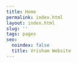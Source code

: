 ```yaml
---
title: Home
permalink: index.html
layout: index.html
slug: ''
tags: pages
seo:
  noindex: false
  title: Vrisham Website
---
```




